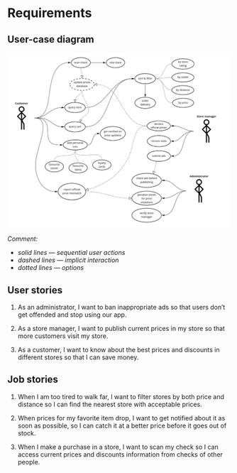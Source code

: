 
# Requirements

## User-case diagram

![user-case-diagram](USER_CASE_DIAGRAM.jpg)

_Comment:_
- _solid lines &mdash; sequential user actions_
- _dashed lines &mdash; implicit interaction_
- _dotted lines &mdash; options_

## User stories

1. As an administrator, I want to ban inappropriate ads so that users don’t get offended and stop using our app.

1. As a store manager, I want to publish current prices in my store so that more customers visit my store.

1. As a customer, I want to know about the best prices and discounts in different stores so that I can save money.

## Job stories

1. When I am too tired to walk far, I want to filter stores by both price and distance so I can find the nearest store with acceptable prices.

1. When prices for my favorite item drop, I want to get notified about it as soon as possible, so I can catch it at a better price before it goes out of stock.

1. When I make a purchase in a store, I want to scan my check so I can access current prices and discounts information from checks of other people.